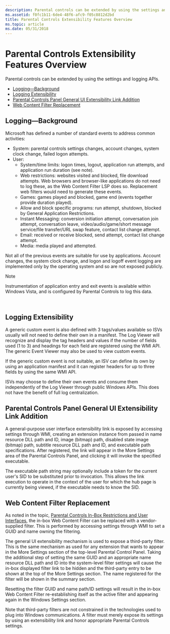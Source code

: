 ```yaml
---
description: Parental controls can be extended by using the settings and logging APIs.
ms.assetid: f0fc1b11-6de4-48f6-afc9-f05c8812d2bd
title: Parental Controls Extensibility Features Overview
ms.topic: article
ms.date: 05/31/2018
---
```


# Parental Controls Extensibility Features Overview

Parental controls can be extended by using the settings and logging APIs.

-   [Logging—Background](/windows)
-   [Logging Extensibility](#logging-extensibility)
-   [Parental Controls Panel General UI Extensibility Link Addition](#parental-controls-panel-general-ui-extensibility-link-addition)
-   [Web Content Filter Replacement](#web-content-filter-replacement)

## Logging—Background

Microsoft has defined a number of standard events to address common activities:

-   System: parental controls settings changes, account changes, system clock change, failed logon attempts.
-   User:
    -   System/time limits: logon times, logout, application run attempts, and application run duration (see note).
    -   Web restrictions: websites visited and blocked, file download attempts. Web browsers and browser-like applications do not need to log these, as the Web Content Filter LSP does so. Replacement web filters would need to generate these events.
    -   Games: games played and blocked, game end (events together provide duration played).
    -   Allow and block specific programs: run attempt, shutdown, blocked by General Application Restrictions.
    -   Instant Messaging: conversion initiation attempt, conversation join attempt, conversation leave, video/audio/game/short message service/file transfer/URL swap feature, contact list change attempt.
    -   Email: received or receive blocked, send attempt, contact list change attempt.
    -   Media: media played and attempted.

Not all of the previous events are suitable for use by applications. Account changes, the system clock change, and logon and logoff event logging are implemented only by the operating system and so are not exposed publicly.

> [!Note]  
> Instrumentation of application entry and exit events is available within Windows Vista, and is configured by Parental Controls to log this data.

 

## Logging Extensibility

A generic custom event is also defined with 3 tags/values available so ISVs usually will not need to define their own in a manifest. The Log Viewer will recognize and display the tag headers and values if the number of fields used (1 to 3) and headings for each field are registered using the WMI API. The generic Event Viewer may also be used to view custom events.

If the generic custom event is not suitable, an ISV can define its own by using an application manifest and it can register headers for up to three fields by using the same WMI API.

ISVs may choose to define their own events and consume them independently of the Log Viewer through public Windows APIs. This does not have the benefit of full log centralization.

## Parental Controls Panel General UI Extensibility Link Addition

A general-purpose user interface extensibility link is exposed by accessing settings through WMI, creating an extension instance from passed in name resource DLL path and ID, image (bitmap) path, disabled state image (bitmap) path, subtitle resource DLL path and ID, and executable path specifications. After registered, the link will appear in the More Settings area of the Parental Controls Panel, and clicking it will invoke the specified executable.

The executable path string may optionally include a token for the current user's SID to be substituted prior to invocation. This allows the link execution to operate in the context of the user for which the hub page is currently being viewed, if the executable needs to know the SID.

## Web Content Filter Replacement

As noted in the topic, [Parental Controls In-Box Restrictions and User Interfaces](parental-controls-in-box-restrictions-and-user-interfaces.md), the in-box Web Content Filter can be replaced with a vendor-supplied filter. This is performed by accessing settings through WMI to set a GUID and name owning the filtering.

The general UI extensibility mechanism is used to expose a third-party filter. This is the same mechanism as used for any extension that wants to appear in the More Settings section of the top-level Parental Control Panel. Taking the additional step of setting the same GUID and an appropriate name resource DLL path and ID into the system-level filter settings will cause the in-box displayed filter link to be hidden and the third-party entry to be shown at the top of the More Settings section. The name registered for the filter will be shown in the summary section.

Resetting the filter GUID and name path/ID settings will result in the in-box Web Content Filter re-establishing itself as the active filter and appearing again in the Windows Settings section.

Note that third-party filters are not constrained in the technologies used to plug into Windows communications. A filter must merely expose its settings by using an extensibility link and honor appropriate Parental Controls settings.

 

 
